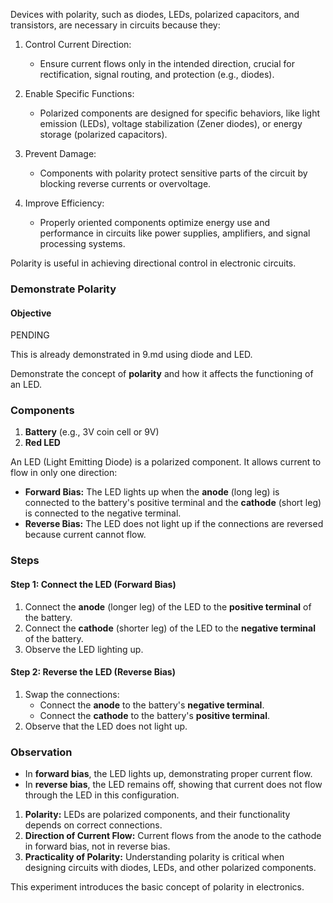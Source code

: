 Devices with polarity, such as diodes, LEDs, polarized capacitors, and transistors, are necessary in circuits because they:

1. Control Current Direction:
   - Ensure current flows only in the intended direction, crucial for rectification, signal routing, and protection (e.g., diodes).

2. Enable Specific Functions:
   - Polarized components are designed for specific behaviors, like light emission (LEDs), voltage stabilization (Zener diodes), or energy storage (polarized capacitors).

3. Prevent Damage:
   - Components with polarity protect sensitive parts of the circuit by blocking reverse currents or overvoltage.

4. Improve Efficiency:
   - Properly oriented components optimize energy use and performance in circuits like power supplies, amplifiers, and signal processing systems.

Polarity is useful in achieving directional control in electronic circuits.

### **Demonstrate Polarity**

#### **Objective**

PENDING

This is already demonstrated in 9.md using diode and LED.

Demonstrate the concept of **polarity** and how it affects the functioning of an LED.

### **Components**

1. **Battery** (e.g., 3V coin cell or 9V)
2. **Red LED**

An LED (Light Emitting Diode) is a polarized component. It allows current to flow in only one direction:
- **Forward Bias:** The LED lights up when the **anode** (long leg) is connected to the battery's positive terminal and the **cathode** (short leg) is connected to the negative terminal.
- **Reverse Bias:** The LED does not light up if the connections are reversed because current cannot flow.

### **Steps**

#### Step 1: Connect the LED (Forward Bias)

1. Connect the **anode** (longer leg) of the LED to the **positive terminal** of the battery.
2. Connect the **cathode** (shorter leg) of the LED to the **negative terminal** of the battery.
3. Observe the LED lighting up.

#### Step 2: Reverse the LED (Reverse Bias)

1. Swap the connections:
   - Connect the **anode** to the battery's **negative terminal**.
   - Connect the **cathode** to the battery's **positive terminal**.
2. Observe that the LED does not light up.

### **Observation**

- In **forward bias**, the LED lights up, demonstrating proper current flow.
- In **reverse bias**, the LED remains off, showing that current does not flow through the LED in this configuration.

1. **Polarity:** LEDs are polarized components, and their functionality depends on correct connections.
2. **Direction of Current Flow:** Current flows from the anode to the cathode in forward bias, not in reverse bias.
3. **Practicality of Polarity:** Understanding polarity is critical when designing circuits with diodes, LEDs, and other polarized components.

This experiment introduces the basic concept of polarity in electronics.
